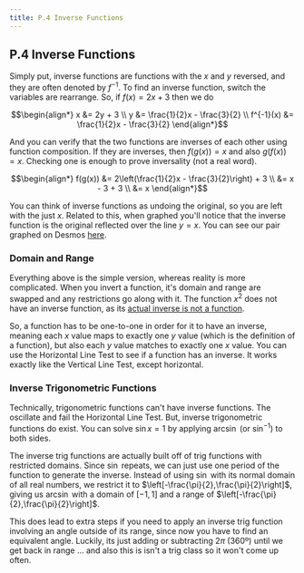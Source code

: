 ```yaml
---
title: P.4 Inverse Functions
---
```


## P.4 Inverse Functions

Simply put, inverse functions are functions with the $x$ and $y$ reversed, and they are often denoted by $f^{-1}$. To find an inverse function, switch the variables are rearrange. So, if $f(x) = 2x + 3$ then we do

$$\begin{align*}
        x &=           2y + 3 \\
        y &= \frac{1}{2}x - \frac{3}{2} \\
f^{-1}(x) &= \frac{1}{2}x - \frac{3}{2}
\end{align*}$$

And you can verify that the two functions are inverses of each other using function composition. If they are inverses, then $f(g(x)) = x$ and also $g(f(x)) = x$. Checking one is enough to prove inversality (not a real word).

$$\begin{align*}
f(g(x)) &= 2\left(\frac{1}{2}x - \frac{3}{2}\right) + 3 \\
        &= x - 3 + 3 \\
        &= x
\end{align*}$$

You can think of inverse functions as undoing the original, so you are left with the just $x$. Related to this, when graphed you'll notice that the inverse function is the original reflected over the line $y=x$. You can see our pair graphed on Desmos [here](https://www.desmos.com/calculator/fv9rgwo6fa).

### Domain and Range

Everything above is the simple version, whereas reality is more complicated. When you invert a function, it's domain and range are swapped and any restrictions go along with it. The function $x^2$ does not have an inverse function, as its [actual inverse is not a function](https://www.desmos.com/calculator/tiygqoykan).

So, a function has to be one-to-one in order for it to have an inverse, meaning each $x$ value maps to exactly one $y$ value (which is the definition of a function), but also each $y$ value matches to exactly one $x$ value. You can use the Horizontal Line Test to see if a function has an inverse. It works exactly like the Vertical Line Test, except horizontal.

### Inverse Trigonometric Functions

Technically, trigonometric functions can't have inverse functions. The oscillate and fail the Horizontal Line Test. But, inverse trigonometric functions do exist. You can solve $\sin x = 1$ by applying $\arcsin$ (or $\sin^{-1}$) to both sides.

The inverse trig functions are actually built off of trig functions with restricted domains. Since $\sin$ repeats, we can just use one period of the function to generate the inverse. Instead of using $\sin$ with its normal domain of all real numbers, we restrict it to $\left[-\frac{\pi}{2},\frac{\pi}{2}\right]$, giving us $\arcsin$ with a domain of $[-1,1]$ and a range of $\left[-\frac{\pi}{2},\frac{\pi}{2}\right]$.

This does lead to extra steps if you need to apply an inverse trig function involving an angle outside of its range, since now you have to find an equivalent angle. Luckily, its just adding or subtracting $2\pi$ (360º) until we get back in range ... and also this is isn't a trig class so it won't come up often.